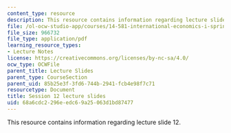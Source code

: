 ```yaml
---
content_type: resource
description: This resource contains information regarding lecture slide 12.
file: /ol-ocw-studio-app/courses/14-581-international-economics-i-spring-2013/68a6cdc2296eedc69a25063d1bd87477_MIT14_581S13_Lecslides12.pdf
file_size: 966732
file_type: application/pdf
learning_resource_types:
- Lecture Notes
license: https://creativecommons.org/licenses/by-nc-sa/4.0/
ocw_type: OCWFile
parent_title: Lecture Slides
parent_type: CourseSection
parent_uid: 85b25e3f-3fd6-744b-2941-fcb4e98f7c71
resourcetype: Document
title: Session 12 lecture slides
uid: 68a6cdc2-296e-edc6-9a25-063d1bd87477
---
```

This resource contains information regarding lecture slide 12.